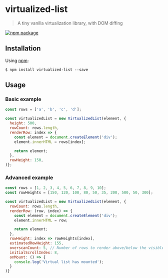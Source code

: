# virtualized-list
> A tiny vanilla virtualization library, with DOM diffing

[![npm package][npm-badge]][npm]

Installation
------------

Using [npm](https://www.npmjs.com/package/virtualized-list):

	$ npm install virtualized-list --save

Usage
------------
### Basic example
```js
const rows = ['a', 'b', 'c', 'd'];

const virtualizedList = new VirtualizedList(element, {
  height: 500,
  rowCount: rows.length,
  renderRow: index => {
  	const element = document.createElement('div');
  	element.innerHTML = rows[index];

  	return element;
  },
  rowHeight: 150,
)};
```

### Advanced example
```js
const rows = [1, 2, 3, 4, 5, 6, 7, 8, 9, 10];
const rowHeights = [150, 120, 100, 80, 50, 35, 200, 500, 50, 300];

const virtualizedList = new VirtualizedList(element, {
  rowCount: rows.length,
  renderRow: (row, index) => {
  	const element = document.createElement('div');
  	element.innerHTML = row;

  	return element;
  },
  rowHeight: index => rowHeights[index],
  estimatedRowHeight: 155,
  overscanCount: 5, // Number of rows to render above/below the visible rows.
  initialScrollIndex: 8,
  onMount: () => {
  	console.log('Virtual list has mounted');
  }
)}
```

[npm-badge]: https://img.shields.io/npm/v/virtualized-list.svg
[npm]: https://www.npmjs.org/package/virtualized-list
